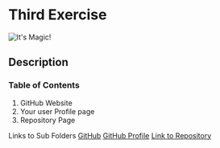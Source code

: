 # Third Exercise
![It's Magic!](https://i.kym-cdn.com/entries/icons/original/000/006/428/637738.jpg)

## Description


### Table of Contents
1. GitHub Website
2. Your user Profile page
3. Repository Page

Links to Sub Folders
[GitHub](https://github.com/)
[GitHub Profile](https://github.com/wdamron1/)
[Link to Repository](https://github.com/wdamron1/Fintech-Attempt2)

